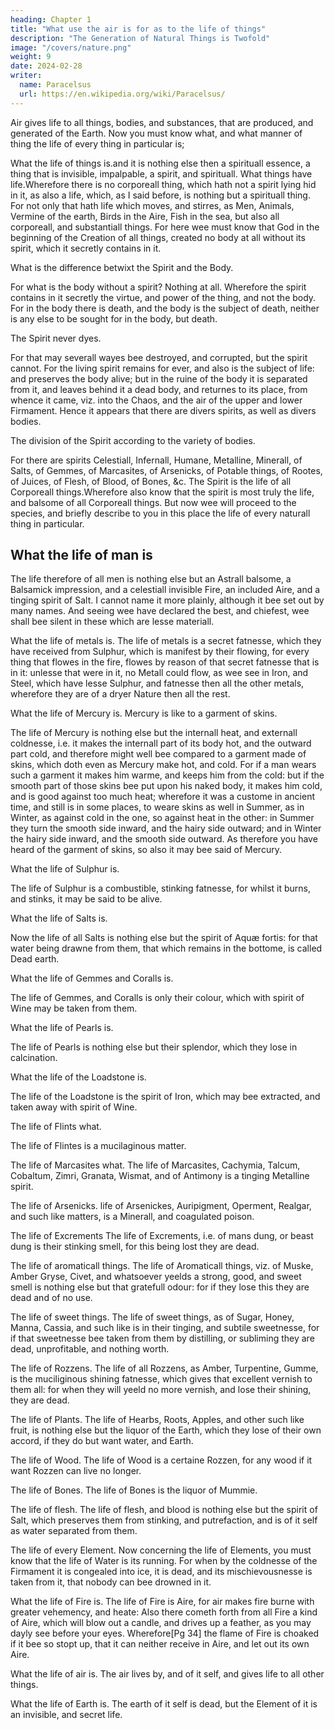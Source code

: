 ```yaml
---
heading: Chapter 1
title: "What use the air is for as to the life of things"
description: "The Generation of Natural Things is Twofold"
image: "/covers/nature.png"
weight: 9
date: 2024-02-28
writer:
  name: Paracelsus
  url: https://en.wikipedia.org/wiki/Paracelsus/
---
```




Air gives life to all things, bodies, and substances, that are produced, and generated of the Earth. Now you must know what, and what manner of thing the life of every thing in particular is; 

What the life of things is.and it is nothing else then a spirituall essence, a thing that is invisible, impalpable, a spirit, and spirituall. What things have life.Wherefore there is no corporeall thing, which hath not a spirit lying hid in it, as also a life, which, as I said before, is nothing but a spirituall thing. For not only that hath life which moves, and stirres, as Men, Animals, Vermine of the earth, Birds in the Aire, Fish in the sea, but also all corporeall, and substantiall things. For here wee must know that God in the beginning of the Creation of all things, created no body at all without its spirit, which it secretly contains in it.

What is the difference betwixt the Spirit and the Body.

For what is the body without a spirit? Nothing at all. Wherefore the spirit contains in it secretly the virtue, and power of the thing, and not the body. For in the body there is death, and the body is the subject of death, neither is any else to be sought for in the body, but death.

The Spirit never dyes.

For that may severall wayes bee destroyed, and corrupted, but the spirit cannot. For the living spirit remains for ever, and also is the subject of life: and preserves the body alive; but in the ruine of the body it is separated from it, and leaves behind it a dead body, and returnes to its place, from whence it came, viz. into the Chaos, and the air of the upper and lower Firmament. Hence it appears that there are divers spirits, as well as divers bodies.

The division of the Spirit according to the variety of bodies.

For there are spirits Celestiall, Infernall, Humane, Metalline, Minerall, of Salts, of Gemmes, of Marcasites, of Arsenicks, of Potable things, of Rootes, of Juices, of Flesh, of Blood, of Bones, &c. The Spirit is the life of all Corporeall things.Wherefore also know that the spirit is most truly the life, and balsome of all Corporeall things. But now wee will proceed to the species, and briefly describe to you in this place the life of every naturall thing in particular.


## What the life of man is

The life therefore of all men is nothing else but an Astrall balsome, a Balsamick impression, and a celestiall invisible Fire, an included Aire, and a tinging spirit of Salt. I cannot name it more plainly, although it bee set out by many names. And seeing wee have declared the best, and chiefest, wee shall bee silent in these which are lesse materiall.

What the life of metals is.
The life of metals is a secret fatnesse, which they have received from Sulphur, which is manifest by their flowing, for every thing that flowes in the fire, flowes by reason of that secret fatnesse that is in it: unlesse that were in it, no Metall could flow, as wee see in Iron, and Steel, which have lesse Sulphur, and fatnesse then all the other metals, wherefore they are of a dryer Nature then all the rest.

What the life of Mercury is. Mercury is like to a garment of skins.

The life of Mercury is nothing else but the internall heat, and externall coldnesse, i.e. it makes the internall part of its body hot, and the outward part cold, and therefore might well bee compared to a garment made of skins, which doth even as Mercury make hot, and cold. For if a man wears such a garment it makes him warme, and keeps him from the cold: but if the smooth part of those skins bee put upon his naked body, it makes him cold, and is good against too much heat; wherefore it was a custome in ancient time, and still is in some places, to weare skins as well in Summer, as in Winter, as against cold in the one, so against heat in the other: in Summer they turn the smooth side inward, and the hairy side outward; and in Winter the hairy side inward, and the smooth side outward. As therefore you have heard of the garment of skins, so also it may bee said of Mercury.


What the life of Sulphur is.

The life of Sulphur is a combustible, stinking fatnesse, for whilst it burns, and stinks, it may be said to be alive.


What the life of Salts is.

Now the life of all Salts is nothing else but the spirit of Aquæ fortis: for that water being drawne from them, that which remains in the bottome, is called Dead earth.


What the life of Gemmes and Coralls is.

The life of Gemmes, and Coralls is only their colour, which with spirit of Wine may be taken from them.


What the life of Pearls is.

The life of Pearls is nothing else but their splendor, which they lose in calcination.


What the life of the Loadstone is.

The life of the Loadstone is the spirit of Iron, which may bee extracted, and taken away with spirit of Wine.


The life of Flints what.

The life of Flintes is a mucilaginous matter.

The life of Marcasites what.
The life of Marcasites, Cachymia, Talcum, Cobaltum, Zimri, Granata, Wismat, and of Antimony is a tinging Metalline spirit.

The life of Arsenicks.
life of Arsenickes, Auripigment, Operment, Realgar, and such like matters, is a Minerall, and coagulated poison.

The life of Excrements
The life of Excrements, i.e. of mans dung, or beast dung is their stinking smell, for this being lost they are dead.

The life of aromaticall things.
The life of Aromaticall things, viz. of Muske, Amber Gryse, Civet, and whatsoever yeelds a strong, good, and sweet smell is nothing else but that gratefull odour: for if they lose this they are dead and of no use.

The life of sweet things.
The life of sweet things, as of Sugar, Honey, Manna, Cassia, and such like is in their tinging, and subtile sweetnesse, for if that sweetnesse bee taken from them by distilling, or subliming they are dead, unprofitable, and nothing worth.

The life of Rozzens.
The life of all Rozzens, as Amber, Turpentine, Gumme, is the muciliginous shining fatnesse, which gives that excellent vernish to them all: for when they will yeeld no more vernish, and lose their shining, they are dead.

The life of Plants.
The life of Hearbs, Roots, Apples, and other such like fruit, is nothing else but the liquor of the Earth, which they lose of their own accord, if they do but want water, and Earth.

The life of Wood.
The life of Wood is a certaine Rozzen, for any wood if it want Rozzen can live no longer.

The life of Bones.
The life of Bones is the liquor of Mummie.

The life of flesh.
The life of flesh, and blood is nothing else but the spirit of Salt, which preserves them from stinking, and putrefaction, and is of it self as water separated from them.

The life of every Element.
Now concerning the life of Elements, you must know that the life of Water is its running. For when by the coldnesse of the Firmament it is congealed into ice, it is dead, and its mischievousnesse is taken from it, that nobody can bee drowned in it.

What the life of Fire is.
The life of Fire is Aire, for air makes fire burne with greater vehemency, and heate: Also there cometh forth from all Fire a kind of Aire, which will blow out a candle, and drives up a feather, as you may dayly see before your eyes. Wherefore[Pg 34] the flame of Fire is choaked if it bee so stopt up, that it can neither receive in Aire, and let out its own Aire.

What the life of air is.
The air lives by, and of it self, and gives life to all other things.

What the life of Earth is.
The earth of it self is dead, but the Element of it is an invisible, and secret life.
